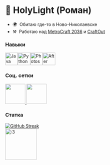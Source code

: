 🌈 HolyLight (Роман) 
==========================

* 🌍  Обитаю где-то в Ново-Николаевске
* ⚒️  Работаю над [MetroCraft 2036](https://metrocraft36.com) и [CraftOut](https://craftout.ru)

### Навыки


<p align="left">
<a href="https://www.oracle.com/java/" target="_blank" rel="noreferrer"><img src="https://raw.githubusercontent.com/danielcranney/readme-generator/main/public/icons/skills/java-colored.svg" width="40" height="40" alt="Java" /></a><a href="https://www.python.org/" target="_blank" rel="noreferrer"><img src="https://raw.githubusercontent.com/danielcranney/readme-generator/main/public/icons/skills/python-colored.svg" width="40" height="40" alt="Python" /></a><a href="https://www.adobe.com/uk/products/photoshop.html" target="_blank" rel="noreferrer"><img src="https://raw.githubusercontent.com/danielcranney/readme-generator/main/public/icons/skills/photoshop-colored.svg" width="40" height="40" alt="Photoshop" /></a><a href="https://www.adobe.com/uk/products/aftereffects.html" target="_blank" rel="noreferrer"><img src="https://raw.githubusercontent.com/danielcranney/readme-generator/main/public/icons/skills/aftereffects-colored.svg" width="40" height="40" alt="After Effects" /></a>
</p>


### Соц. сетки
<p align="left">
  <a href="https://discord.com/users/holylightru" target="_blank" rel="noreferrer">
    <picture>
      <source media="(prefers-color-scheme: dark)" srcset="https://img.icons8.com/?size=100&id=61604&format=png&color=000000" />
      <source media="(prefers-color-scheme: light)" srcset="https://img.icons8.com/?size=100&id=61604&format=png&color=000000" />
      <img src="https://img.icons8.com/?size=100&id=61604&format=png&color=000000" width="64" height="64" />
    </picture>
  </a>
  <a href="https://t.me/notholylab" target="_blank" rel="noreferrer">
    <picture>
      <source media="(prefers-color-scheme: dark)" srcset="https://img.icons8.com/?size=100&id=114954&format=png&color=000000" />
      <source media="(prefers-color-scheme: light)" srcset="https://img.icons8.com/?size=100&id=114954&format=png&color=000000" />
      <img src="https://img.icons8.com/?size=100&id=114954&format=png&color=000000" width="64" height="64" />
    </picture>
  </a>
</p>

### Статка
  <div>
    <a href="https://git.io/streak-stats">
      <img src="https://github-readme-streak-stats-seven-azure.vercel.app?user=HolyLightRU&theme=dark-smoky&locale=ru&ring=5BCEFA&excludeDaysLabel=5BCEFA&fire=F5A9B8&dates=F5A9B8&border=5BCEFA&stroke=F5A9B8&sideNums=F5A9B8" alt="GitHub Streak"/>
    </a>
  </div>

<img src="https://c.tenor.com/pSWEyf6XFusAAAAd/tenor.gif" alt=":3" width="100" height="100" />
